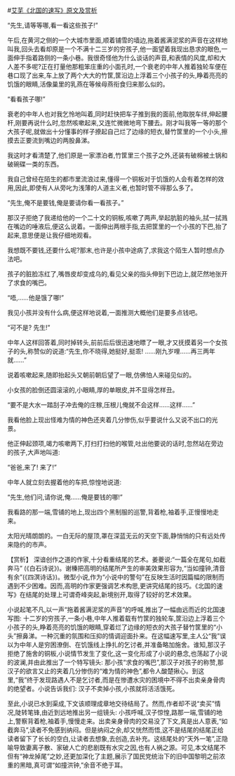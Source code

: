 #[艾芜《北国的速写》原文及赏析](https://www.vrrw.net/wx/15041.html)

“先生,请等等哪,看一看这些孩子!”

午后,在黄河之侧的一个大城市里面,顺着铺雪的墙边,拖着酱满泥浆的声音在这样地叫我,回头去看却原是一个不满十二三岁的穷孩子,他一面望着我现出恳求的眼色,一面伸手指着路侧的一条小巷。我很奇怪他为什么谈话的声音,和表情的风度,却和大人差不多呢?正在打量他那粗笨庄重的小面孔时,一个衰老的中年人推着独轮车便在巷口现了出来,车上放了两个大大的竹筐,筐沿边上浮着三个小孩子的头,睁着亮亮的饥饿的眼睛,活像巢里的乳燕在等候母燕衔食归来那么似的。

“看看孩子哪!”

衰老的中年人也对我乞怜地叫着,同时赶快把车子推到我的面前,他取脱车绊,伸起腰杆,刚要再说什么时,忽然咳嗽起来,又连忙微微地弯下腰去。刚才叫我等一等的那个大孩子呢,就做出十分懂事的样子撩起自己烂了边缘的短衣,替竹筐里的一个小头,擦摸去正要流到嘴边的两股鼻涕。

我这时才看清楚了,他们原是一家漂泊者,竹筐里三个孩子之外,还装有破棉被土锅和破碗碟一类的东西。

我自己曾经在陌生的都市里流浪过来,懂得一个铜板对于饥饿的人会有着怎样的效用,因此,即使有人从旁叱为浅薄的人道主义者,也暂时管不得那么多了。

“先生,俺不是要钱,俺是要请你看一看孩子。”

那汉子拒绝了我递给他的一个二十文的铜板,咳嗽了两声,举起肮脏的袖头,拭一拭溅在嘴边的唾液后,便这么说着。一面伸出两根手指,去把筐里的一个小孩的下巴,抬了起来,意思便是让我仔细地观看。

我想既不要钱,还要什么呢?那末,也许是小孩中途病了,求我这个陌生人暂时想点办法吧。

孩子的脏脸冻红了,嘴唇皮却变成乌的,看见父亲的指头伸到下巴边上,就茫然地张开了求食的嘴巴。

“唔,……他是饿了哪!”

我见小孩并没有什么病,便这样地说着,一面推测大概他们是要多点钱吧。

“可不是? 先生!”

中年人这样回答着,同时掉转头,前前后后很迅速地瞟了一眼,才又抚摸着另一个女孩子的头,称赞似的说道:“先生,你不晓得,她挺好,挺乖! ……刚九岁哩……再三两年就……”

说着咳嗽起来,随即抬起头又朝前朝后望了一眼,仿佛怕人来碰见似的。

小女孩的脸倒还圆滚滚的,小眼睛,厚的单眼皮,并不显得怎样丑。

“要不是大水一踏刮子冲去俺的庄稼,压根儿俺就不会这样……这样……”

我看他脸上现出怪难为情的神色还夹着几分惨伤,似乎要说什么又说不出口的光景。

他正伸起颈项,竭力咳嗽两下,打扫打扫他的喉管,吐出他要说的话时,忽然站在旁边的孩子,大声地叫道:

“爸爸,来了! 来了!”

中年人就立刻去握着他的车把,惊惶地说道:

“先生,他们问,请你说,俺……俺是要钱的哪!”

我看路的那一端,雪铺的地上,现出四个黑制服的巡警,背着枪,袖着手,正慢慢地走来。

太阳光晴朗朗的。一白无际的屋顶,罩在深蓝无云的天空下面,静悄悄的只有远处传来隐约的市声。



【赏析】 深谙创作之道的作家,十分看重结尾的艺术。姜夔说:“一篇全在尾句,如截奔马” (《白石诗说》)。谢榛把高明的结尾所产生的审美效果形容为,“当如撞钟,清音有余”(《四溟诗话》)。微型小说,作为“小说中的警句”在反映生活时因篇幅的限制而遇到不少困难。因而,高明的作家更强调艺术构思,更讲究结尾的技巧。《北国的速写》在结尾的处理上可谓奇峰突起,新境别开,取得了较好的艺术效果。

小说起笔不凡,以一声“拖着酱满泥浆的声音”的呼喊,推出了一幅由远而近的北国速写图: 十二岁的穷孩子,一条小巷,中年人推着载有竹筐的独轮车,筐沿边上浮着三个小孩子的头,睁着亮亮的饥饿的眼睛,穿着烂了边缘的短衣的大孩子替竹筐里的“小头”擦鼻涕。一种沉重的氛围和压抑的情调迎面扑来。在这幅速写里,主人公“我”误以为中年人是穷困潦倒、在饥饿线上挣扎的乞讨者,并准备略加施舍。谁知,那汉子拒绝了施舍的铜板,小说情节发生了变化,这一变化形成了小说的悬念,也荡起了小说的波澜,并由此推出了一个特写镜头: 那小孩“求食的嘴巴”,那汉子对孩子的称赞,那汉子的欲言又止的夹着几分惨伤的“难为情的神色”,都令人酸楚揪心。到这里,“我”终于发现路遇人不是乞讨者,而是在惨遭水灾的困境中不得不出卖亲身骨肉的绝望者。小说告诉我们: 汉子不卖掉小孩,小孩就将活活饿死。

至此,小说已水到渠成,下文该顺理成章地交待结局了。然而,作者却不说“卖买”情况,陡转笔锋,由近到远地推出另一组镜头: 小孩呼喊,汉子惊惶,路那一端,雪铺的地上,警察背着枪,袖着手,慢慢走来。出卖亲身骨肉的交易没了下文,真是出人意表,“如截奔马”,读者不免感到纳闷。但是纳闷之余,却又恍然而悟,这不是结尾的结尾正给读者留下了长长的空白,让读者去想象,去创造,去补充。这结尾处的“天外一笔”,正隐喻导致妻离子散、家破人亡的悲剧既有水灾之因,也有人祸之源。可见,本文结尾不但有“神龙掉尾”之妙,还更加深化了主题,展示了国民党统治下的旧中国黎明之前浓重的黑暗,真可谓“如撞洪钟,”余音不绝于耳。

